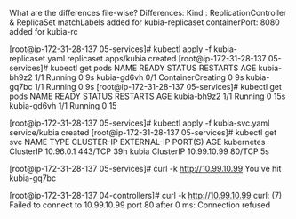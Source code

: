 What are the differences file-wise?
Differences:
Kind : ReplicationController & ReplicaSet
matchLabels added for kubia-replicaset 
 containerPort: 8080 added for kubia-rc
 
 
[root@ip-172-31-28-137 05-services]# kubectl apply -f kubia-replicaset.yaml
replicaset.apps/kubia created
[root@ip-172-31-28-137 05-services]# kubectl get pods
NAME          READY   STATUS              RESTARTS   AGE
kubia-bh9z2   1/1     Running             0          9s
kubia-gd6vh   0/1     ContainerCreating   0          9s
kubia-gq7bc   1/1     Running             0          9s
[root@ip-172-31-28-137 05-services]# kubectl get pods
NAME          READY   STATUS    RESTARTS   AGE
kubia-bh9z2   1/1     Running   0          15s
kubia-gd6vh   1/1     Running   0          15



[root@ip-172-31-28-137 05-services]# kubectl apply -f kubia-svc.yaml
service/kubia created
[root@ip-172-31-28-137 05-services]# kubectl get svc
NAME         TYPE        CLUSTER-IP    EXTERNAL-IP   PORT(S)   AGE
kubernetes   ClusterIP   10.96.0.1     <none>        443/TCP   39h
kubia        ClusterIP   10.99.10.99   <none>        80/TCP    5s

[root@ip-172-31-28-137 05-services]# curl -k http://10.99.10.99
You've hit kubia-gq7bc

[root@ip-172-31-28-137 04-controllers]# curl -k http://10.99.10.99
curl: (7) Failed to connect to 10.99.10.99 port 80 after 0 ms: Connection refused
